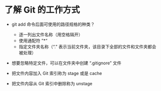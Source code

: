 # 了解 Git 的工作方式

- git add 命令后面可使用的路径规格的种类？

  - 逐一列出文件名称（用空格隔开）
  - 使用通配符 ”*“
  - 指定文件夹名称（“.” 表示当前文件夹，该目录下全部的文件和文件夹都会被处理）

- 想要忽略特定文件，可以在文件夹中创建 “.gitignore” 文件

- 把文件内容加入 Git 索引称为 stage 或是 cache

- 把文件内容从 Git 索引中删除称为 unstage
